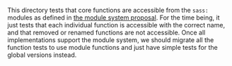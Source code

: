 This directory tests that core functions are accessible from the `sass:` modules
as defined in [the module system proposal][]. For the time being, it just tests
that each individual function is accessible with the correct name, and that
removed or renamed functions are not accessible. Once all implementations
support the module system, we should migrate all the function tests to use
module functions and just have simple tests for the global versions instead.

[the module system proposal]: https://github.com/sass/sass/blob/master/accepted/module-system.md#built-in-modules-1

